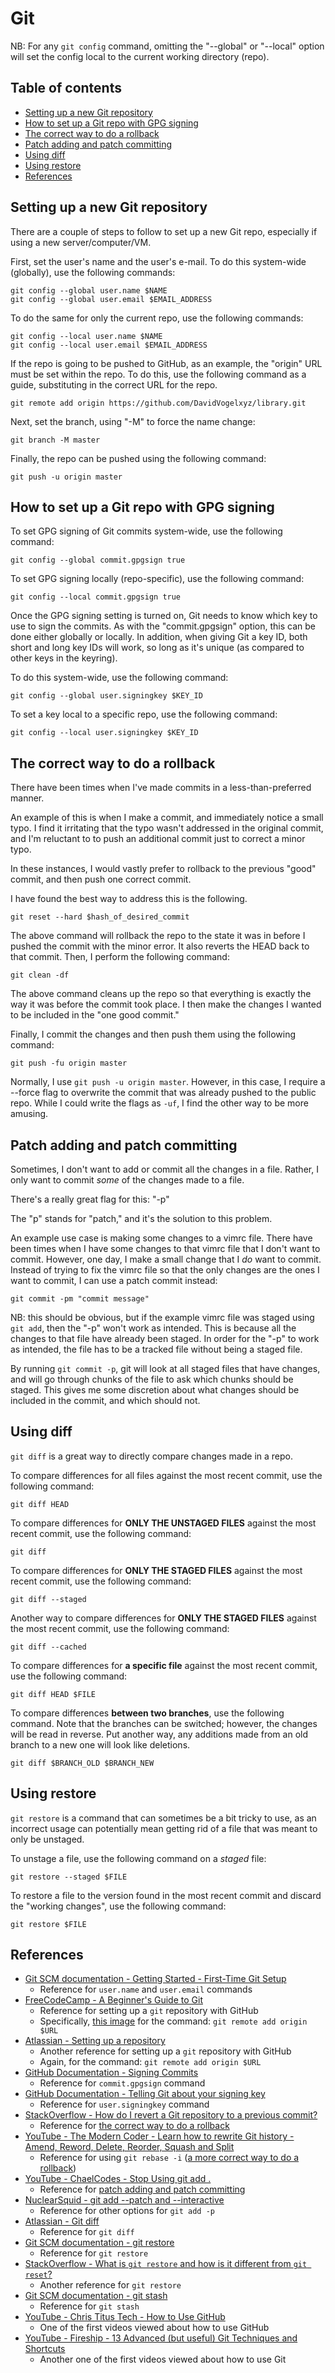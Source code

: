 # Git

NB: For any `git config` command, omitting the "--global" or "--local" option will set the config local to the current working directory (repo).

## Table of contents

- [Setting up a new Git repository](#setting-up-a-new-git-repository)
- [How to set up a Git repo with GPG signing](#how-to-set-up-a-git-repo-with-gpg-signing)
- [The correct way to do a rollback](#the-correct-way-to-do-a-rollback)
- [Patch adding and patch committing](#patch-adding-and-patch-committing)
- [Using diff](#using-diff)
- [Using restore](#using-restore)
- [References](#references)

## Setting up a new Git repository

There are a couple of steps to follow to set up a new Git repo, especially if using a new server/computer/VM.

First, set the user's name and the user's e-mail. To do this system-wide (globally), use the following commands:

```
git config --global user.name $NAME
git config --global user.email $EMAIL_ADDRESS
```

To do the same for only the current repo, use the following commands:

```
git config --local user.name $NAME
git config --local user.email $EMAIL_ADDRESS
```

If the repo is going to be pushed to GitHub, as an example, the "origin" URL must be set within the repo. To do this, use the following command as a guide, substituting in the correct URL for the repo.

```
git remote add origin https://github.com/DavidVogelxyz/library.git
```

Next, set the branch, using "-M" to force the name change:

```
git branch -M master
```

Finally, the repo can be pushed using the following command:

```
git push -u origin master
```

## How to set up a Git repo with GPG signing

To set GPG signing of Git commits system-wide, use the following command:

```
git config --global commit.gpgsign true
```

To set GPG signing locally (repo-specific), use the following command:

```
git config --local commit.gpgsign true
```

Once the GPG signing setting is turned on, Git needs to know which key to use to sign the commits. As with the "commit.gpgsign" option, this can be done either globally or locally. In addition, when giving Git a key ID, both short and long key IDs will work, so long as it's unique (as compared to other keys in the keyring).

To do this system-wide, use the following command:

```
git config --global user.signingkey $KEY_ID
```

To set a key local to a specific repo, use the following command:

```
git config --local user.signingkey $KEY_ID
```

## The correct way to do a rollback

There have been times when I've made commits in a less-than-preferred manner.

An example of this is when I make a commit, and immediately notice a small typo. I find it irritating that the typo wasn't addressed in the original commit, and I'm reluctant to to push an additional commit just to correct a minor typo.

In these instances, I would vastly prefer to rollback to the previous "good" commit, and then push one correct commit.

I have found the best way to address this is the following.

```
git reset --hard $hash_of_desired_commit
```

The above command will rollback the repo to the state it was in before I pushed the commit with the minor error. It also reverts the HEAD back to that commit. Then, I perform the following command:

```
git clean -df
```

The above command cleans up the repo so that everything is exactly the way it was before the commit took place. I then make the changes I wanted to be included in the "one good commit."

Finally, I commit the changes and then push them using the following command:

```
git push -fu origin master
```

Normally, I use `git push -u origin master`. However, in this case, I require a --force flag to overwrite the commit that was already pushed to the public repo. While I could write the flags as `-uf`, I find the other way to be more amusing.

## Patch adding and patch committing

Sometimes, I don't want to add or commit all the changes in a file. Rather, I only want to commit *some* of the changes made to a file.

There's a really great flag for this: "-p"

The "p" stands for "patch," and it's the solution to this problem.

An example use case is making some changes to a vimrc file. There have been times when I have some changes to that vimrc file that I don't want to commit. However, one day, I make a small change that I *do* want to commit. Instead of trying to fix the vimrc file so that the only changes are the ones I want to commit, I can use a patch commit instead:

```
git commit -pm "commit message"
```

NB: this should be obvious, but if the example vimrc file was staged using `git add`, then the "-p" won't work as intended. This is because all the changes to that file have already been staged. In order for the "-p" to work as intended, the file has to be a tracked file without being a staged file.

By running `git commit -p`, git will look at all staged files that have changes, and will go through chunks of the file to ask which chunks should be staged. This gives me some discretion about what changes should be included in the commit, and which should not.

## Using diff

`git diff` is a great way to directly compare changes made in a repo.

To compare differences for all files against the most recent commit, use the following command:

```
git diff HEAD
```

To compare differences for **ONLY THE UNSTAGED FILES** against the most recent commit, use the following command:

```
git diff
```

To compare differences for **ONLY THE STAGED FILES** against the most recent commit, use the following command:

```
git diff --staged
```

Another way to compare differences for **ONLY THE STAGED FILES** against the most recent commit, use the following command:

```
git diff --cached
```

To compare differences for **a specific file** against the most recent commit, use the following command:

```
git diff HEAD $FILE
```

To compare differences **between two branches**, use the following command. Note that the branches can be switched; however, the changes will be read in reverse. Put another way, any additions made from an old branch to a new one will look like deletions.

```
git diff $BRANCH_OLD $BRANCH_NEW
```

## Using restore

`git restore` is a command that can sometimes be a bit tricky to use, as an incorrect usage can potentially mean getting rid of a file that was meant to only be unstaged.

To unstage a file, use the following command on a *staged* file:

```
git restore --staged $FILE
```

To restore a file to the version found in the most recent commit and discard the "working changes", use the following command:

```
git restore $FILE
```

## References

- [Git SCM documentation - Getting Started - First-Time Git Setup](https://git-scm.com/book/en/v2/Getting-Started-First-Time-Git-Setup)
    - Reference for `user.name` and `user.email` commands
- [FreeCodeCamp - A Beginner's Guide to Git](https://www.freecodecamp.org/news/a-beginners-guide-to-git-how-to-create-your-first-github-project-c3ff53f56861/)
    - Reference for setting up a `git` repository with GitHub
    - Specifically, [this image](https://cdn-media-1.freecodecamp.org/images/cxRrZUe-tW2Wkn0WUg-MsN1m1WesvGPlJT7V) for the command: `git remote add origin $URL`
- [Atlassian - Setting up a repository](https://www.atlassian.com/git/tutorials/setting-up-a-repository)
    - Another reference for setting up a `git` repository with GitHub
    - Again, for the command: `git remote add origin $URL`
- [GitHub Documentation - Signing Commits](https://docs.github.com/en/authentication/managing-commit-signature-verification/signing-commits)
    - Reference for `commit.gpgsign` command
- [GitHub Documentation - Telling Git about your signing key](https://docs.github.com/en/authentication/managing-commit-signature-verification/telling-git-about-your-signing-key)
    - Reference for `user.signingkey` command
- [StackOverflow - How do I revert a Git repository to a previous commit?](https://stackoverflow.com/questions/4114095/how-do-i-revert-a-git-repository-to-a-previous-commit)
    - Reference for [the correct way to do a rollback](#the-correct-way-to-do-a-rollback)
- [YouTube - The Modern Coder - Learn how to rewrite Git history - Amend, Reword, Delete, Reorder, Squash and Split](https://www.youtube.com/watch?v=ElRzTuYln0M)
    - Reference for using `git rebase -i` ([a more correct way to do a rollback](#a-more-correct-way-to-do-a-rollback))
- [YouTube - ChaelCodes - Stop Using git add .](https://www.youtube.com/watch?v=u3NG1966zso)
    - Reference for [patch adding and patch committing](#patch-adding-and-patch-committing)
- [NuclearSquid - git add --patch and --interactive](https://nuclearsquid.com/writings/git-add/)
    - Reference for other options for `git add -p`
- [Atlassian - Git diff](https://www.atlassian.com/git/tutorials/saving-changes/git-diff)
    - Reference for `git diff`
- [Git SCM documentation - git restore](https://git-scm.com/docs/git-restore)
    - Reference for `git restore`
- [StackOverflow - What is `git restore` and how is it different from `git reset`?](https://stackoverflow.com/questions/58003030/what-is-git-restore-and-how-is-it-different-from-git-reset)
    - Another reference for `git restore`
- [Git SCM documentation - git stash](https://git-scm.com/docs/git-stash)
    - Reference for `git stash`
- [YouTube - Chris Titus Tech - How to Use GitHub](https://www.youtube.com/watch?v=v_1iqtOnUMg)
    - One of the first videos viewed about how to use GitHub
- [YouTube - Fireship - 13 Advanced (but useful) Git Techniques and Shortcuts](https://www.youtube.com/watch?v=ecK3EnyGD8o)
    - Another one of the first videos viewed about how to use Git
